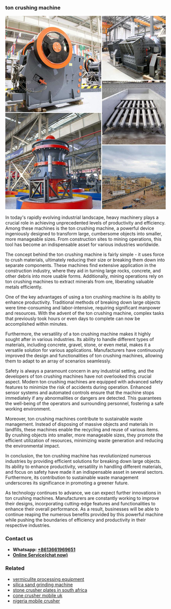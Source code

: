 <h3>ton crushing machine</h3><img src='1708498457.jpg' alt=''><p>In today's rapidly evolving industrial landscape, heavy machinery plays a crucial role in achieving unprecedented levels of productivity and efficiency. Among these machines is the ton crushing machine, a powerful device ingeniously designed to transform large, cumbersome objects into smaller, more manageable sizes. From construction sites to mining operations, this tool has become an indispensable asset for various industries worldwide.</p><p>The concept behind the ton crushing machine is fairly simple - it uses force to crush materials, ultimately reducing their size or breaking them down into separate components. These machines find extensive application in the construction industry, where they aid in turning large rocks, concrete, and other debris into more usable forms. Additionally, mining operations rely on ton crushing machines to extract minerals from ore, liberating valuable metals efficiently.</p><p>One of the key advantages of using a ton crushing machine is its ability to enhance productivity. Traditional methods of breaking down large objects were time-consuming and labor-intensive, requiring significant manpower and resources. With the advent of the ton crushing machine, complex tasks that previously took hours or even days to complete can now be accomplished within minutes.</p><p>Furthermore, the versatility of a ton crushing machine makes it highly sought after in various industries. Its ability to handle different types of materials, including concrete, gravel, stone, or even metal, makes it a versatile solution for various applications. Manufacturers have continuously improved the design and functionalities of ton crushing machines, allowing them to adapt to an array of scenarios seamlessly.</p><p>Safety is always a paramount concern in any industrial setting, and the developers of ton crushing machines have not overlooked this crucial aspect. Modern ton crushing machines are equipped with advanced safety features to minimize the risk of accidents during operation. Enhanced sensor systems and automated controls ensure that the machine stops immediately if any abnormalities or dangers are detected. This guarantees the well-being of the operators and surrounding personnel, fostering a safe working environment.</p><p>Moreover, ton crushing machines contribute to sustainable waste management. Instead of disposing of massive objects and materials in landfills, these machines enable the recycling and reuse of various items. By crushing objects into smaller, more manageable sizes, they promote the efficient utilization of resources, minimizing waste generation and reducing the environmental impact.</p><p>In conclusion, the ton crushing machine has revolutionized numerous industries by providing efficient solutions for breaking down large objects. Its ability to enhance productivity, versatility in handling different materials, and focus on safety have made it an indispensable asset in several sectors. Furthermore, its contribution to sustainable waste management underscores its significance in promoting a greener future.</p><p>As technology continues to advance, we can expect further innovations in ton crushing machines. Manufacturers are constantly working to improve their designs, incorporating cutting-edge features and functionalities to enhance their overall performance. As a result, businesses will be able to continue reaping the numerous benefits provided by this powerful machine while pushing the boundaries of efficiency and productivity in their respective industries.</p><h3>Contact us</h3><ul><li><strong>Whatsapp:&nbsp;<a href="https://wa.me/8613661969651">+8613661969651</a></strong></li><li><a href="https://swt.shibang-china.com/?git&amp;zhl&amp;ton crushing machine"><strong>Online Service(chat now)</strong></a></li></ul><h3>Related</h3><ul><li><a href='vermiculite processing equipment.md'>vermiculite processing equipment</a></li><li><a href='silica sand grinding machine.md'>silica sand grinding machine</a></li><li><a href='stone crusher plates in south africa.md'>stone crusher plates in south africa</a></li><li><a href='cone crusher mobile uk.md'>cone crusher mobile uk</a></li><li><a href='nigeria mobile crusher.md'>nigeria mobile crusher</a></li></ul>